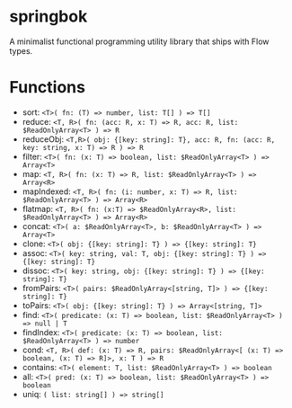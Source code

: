 # springbok

A minimalist functional programming utility library that ships with Flow types.

# Functions

- sort: `<T>( fn: (T) => number, list: T[] ) => T[]`
- reduce: `<T, R>( fn: (acc: R, x: T) => R, acc: R, list: $ReadOnlyArray<T> ) => R`
- reduceObj: `<T,R>( obj: {[key: string]: T}, acc: R, fn: (acc: R, key: string, x: T) => R ) => R`
- filter: `<T>( fn: (x: T) => boolean, list: $ReadOnlyArray<T> ) => Array<T>`
- map: `<T, R>( fn: (x: T) => R, list: $ReadOnlyArray<T> ) => Array<R>`
- mapIndexed: `<T, R>( fn: (i: number, x: T) => R, list: $ReadOnlyArray<T> ) => Array<R>`
- flatmap: `<T, R>( fn: (x:T) => $ReadOnlyArray<R>, list: $ReadOnlyArray<T> ) => Array<R>`
- concat: `<T>( a: $ReadOnlyArray<T>, b: $ReadOnlyArray<T> ) => Array<T>`
- clone: `<T>( obj: {[key: string]: T} ) => {[key: string]: T}`
- assoc: `<T>( key: string, val: T, obj: {[key: string]: T} ) => {[key: string]: T}`
- dissoc: `<T>( key: string, obj: {[key: string]: T} ) => {[key: string]: T}`
- fromPairs: `<T>( pairs: $ReadOnlyArray<[string, T]> ) => {[key: string]: T}`
- toPairs: `<T>( obj: {[key: string]: T} ) => Array<[string, T]>`
- find: `<T>( predicate: (x: T) => boolean, list: $ReadOnlyArray<T> ) => null | T`
- findIndex: `<T>( predicate: (x: T) => boolean, list: $ReadOnlyArray<T> ) => number`
- cond: `<T, R>( def: (x: T) => R, pairs: $ReadOnlyArray<[ (x: T) => boolean, (x: T) => R]>, x: T ) => R`
- contains: `<T>( element: T, list: $ReadOnlyArray<T> ) => boolean`
- all: `<T>( pred: (x: T) => boolean, list: $ReadOnlyArray<T> ) => boolean`
- uniq: `( list: string[] ) => string[]`
